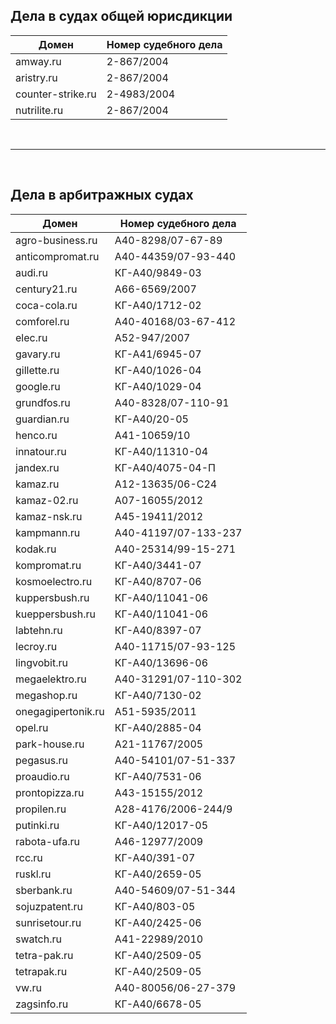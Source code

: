 
## Дела в судах общей юрисдикции


| Домен | Номер судебного дела |
| --- | --- |
| amway.ru | 2-867/2004 |
| aristry.ru	|	2-867/2004 |
| counter-strike.ru	|	2-4983/2004 |
| nutrilite.ru	|	2-867/2004 |

<br/>

----

<br/>

## Дела в арбитражных судах

| Домен | Номер судебного дела |
| --- | --- |
| agro-business.ru | А40-8298/07-67-89 |
| anticompromat.ru	|	А40-44359/07-93-440 |
| audi.ru	|	КГ-А40/9849-03 |
| century21.ru	|	А66-6569/2007 |
| coca-cola.ru	|	КГ-А40/1712-02 |
| comforel.ru	|	А40-40168/03-67-412 |
| elec.ru	|	А52-947/2007 |
| gavary.ru	| КГ-А41/6945-07 |
| gillette.ru	| КГ-А40/1026-04 |
| google.ru	| КГ-А40/1029-04 |
| grundfos.ru	|	А40-8328/07-110-91 |
| guardian.ru	| КГ-А40/20-05 |
|henco.ru	|	А41-10659/10 |
| innatour.ru	| КГ-А40/11310-04 |
| jandex.ru	| КГ-А40/4075-04-П |
| kamaz.ru	|	А12-13635/06-С24 |
| kamaz-02.ru	|	А07-16055/2012 |
| kamaz-nsk.ru	|	А45-19411/2012 |
| kampmann.ru	|	А40-41197/07-133-237 |
| kodak.ru	|	А40-25314/99-15-271 |
| kompromat.ru	|	КГ-А40/3441-07 |
| kosmoelectro.ru	|	КГ-А40/8707-06 |
| kuppersbush.ru	|	КГ-А40/11041-06 |
| kueppersbush.ru	|	КГ-А40/11041-06 |
| labtehn.ru	|	КГ-А40/8397-07 |
| lecroy.ru	|	А40-11715/07-93-125 |
| lingvobit.ru	|	КГ-А40/13696-06 |
| megaelektro.ru	|	А40-31291/07-110-302 |
| megashop.ru	|	КГ-А40/7130-02 |
| onegagipertonik.ru	|	А51-5935/2011 |
| opel.ru	|	КГ-А40/2885-04 |
| park-house.ru	|	А21-11767/2005 |
| pegasus.ru	|	А40-54101/07-51-337 |
| proaudio.ru	|	КГ-А40/7531-06 |
| prontopizza.ru	|	А43-15155/2012 |
| propilen.ru	|	А28-4176/2006-244/9 |
| putinki.ru	|	КГ-А40/12017-05 |
| rabota-ufa.ru	|	А46-12977/2009 |
| rcc.ru	|	КГ-А40/391-07 |
| ruskl.ru	|	КГ-А40/2659-05 |
| sberbank.ru	|	А40-54609/07-51-344 |
| sojuzpatent.ru	|	КГ-А40/803-05 |
| sunrisetour.ru	|	КГ-А40/2425-06 |
| swatch.ru	|	А41-22989/2010 |
| tetra-pak.ru	|	КГ-А40/2509-05 |
| tetrapak.ru	|	КГ-А40/2509-05 |
| vw.ru	|	А40-80056/06-27-379 |
| zagsinfo.ru	|	КГ-А40/6678-05 |





